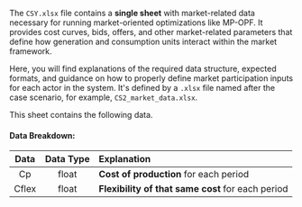 The `CSY.xlsx` file contains a **single sheet** with market-related data necessary for running market-oriented optimizations like MP-OPF. It provides cost curves, bids, offers, and other market-related parameters that define how generation and consumption units interact within the market framework.

Here, you will find explanations of the required data structure, expected formats, and guidance on how to properly define market participation inputs for each actor in the system.
It's defined by a `.xlsx` file named after the case scenario, for example, `CS2_market_data.xlsx`.

This sheet contains the following data.

#### **Data Breakdown**:

| Data  | Data Type | Explanation                                       |
|:-----:|:---------:|:--------------------------------------------------|
|  Cp   |   float   | **Cost of production** for each period            |
| Cflex |   float   | **Flexibility of that same cost** for each period |
